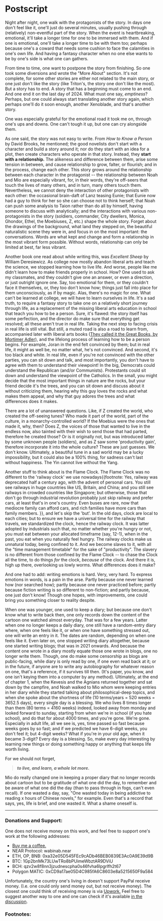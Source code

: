 # Postscript

Night after night, one walk with the protagonists of the story. In days one don't feel like it, one'll just do several minutes, usually pushing through (relatively) non-eventful part of the story. When the event is heartbreaking, emotional, it'll take a longer time for one to be immersed with them. And if one is emotional, one'll take a longer time to be with them too; perhaps because one's a coward that needs some cushion to face the calamities in one's own life. And having a fantasy character when no one else wants to be by one's side is what one can gathers. 

From time to time, one want to postpone the story from finishing. So one took some diversions and wrote the "More About" section. It's not complete, for some other stories are either not related to the main story, or one just don't like the story (like Triton's, the story one don't like the most). But a story has to end. A story that has a beginning must come to an end. And one end it on the last day of 2024. What must one say, _emptiness_? Perhaps, but one could always start translating another story again, which perhaps one'll do it soon enough, another Xenoblade, and that's another story. 

One was especially grateful for the emotional road it took me on, through one's ups and downs. One can't tough it up, but one can cry alongside them. 

As one said, the story was not easy to write. From _How to Know a Person_ by David Brooks, he mentioned; the good novelists don't start with a character and build a story around it; nor do they start with an idea for a plot, then create characters who operate in that story. Instead, they **start with a relationship.** The alikeness and difference between them, arise some tension in between, and cause relationship to grow, falter, or flourish; and in the process, change each other. This story grows around the relationship between each character in the protagonist -- the relationship between Noah and Mio are especially vibrant, for, in their words, they're off-seers that touch the lives of many others, and in turn, many others touch them. Nevertheless, we cannot deny the interaction of other protagonists with each other: the occasional brain-daft of Lanz teasing Eunie; that Eunie now had a guy to think for her so she can choose not to think herself; that Noah can push some analysis to Taion rather than do all by himself, having someone to discuss with analytically; and the interactions with various non-protagonists in the story (soldiers, commander, City dwellers, Monica, Ghondor, Ethel, the Moebiuses, Z, etc.) shape the whole story. Forget about the drawings of the background, what land they stepped on, the beautiful naturalistic scene they were in, and focus in on the most important: the conversations. Words are what kept and change and form a relationship in the most vibrant form possible. Without words, relationship can only be limited at best, far less vibrant. 

Another book one read about while writing this, was _Excellent Sheep_ by William Deresiewicz. As college now mostly abandon liberal arts and teach the science, we stopped learning how to live life. And worse, people like me didn't learn how to make friends properly in school. How? One used to ask my classmates, and they couldn't give one an answer, or even a direction, or just outright ignore one. Say, too emotional for them, or they couldn't face it themselves, or, they too don't know how; things just fall into place for them unconsciously, as if by magic. Alas, there's no magic for one. What can't be learned at college, we will have to learn ourselves in life. It's a sad truth, to require a fantasy story to take one on a relatively short journey through life, as a replacement of the missing liberal arts education in school that teach you how to be a person. Sure, it's flawed: the story itself has some perfection, and the director do make sure that everything get resolved; all these aren't true in real life. Taking the next step to facing crisis in real life is still vital. But still, a muted road is also a road to learn from, accompanied later with liberal arts books ([They called it the Great Books, by Mortimer Adler](https://en.wikipedia.org/wiki/Great_Books_of_the_Western_World)), and the lifelong process of learning how to be a person begins. For example, Joran in the end felt convinced by them; but in real life, it might as well be, no matter what, he's not convinced. And second, it's too black and white. In real life, even if you're not convinced with the other parties, you can sit down and talk, and most importantly, you don't have to agree with them to understand their viewpoint! In the big, Democrats could understand the Republican (and/or Communists). Protestants could sit down and understand the viewpoint of the Catholics. In the small, you might decide that the most important things in nature are the rocks, but your friend decide it's the trees, and you can sit down and discuss about it without criticizing them, hearing why this guy loves the rocks and what makes them appeal, and why that guy adores the trees and what differences does it makes. 

There are a lot of unanswered questions. Like, if Z created the world, who created the off-seeing tunes? Who made it part of the world, part of the culture, in a monarchy-controlled world? If the Moebius were the ones that made it, why, then? Does Z, the voices of those that wanted to live in the endless now, also tainted with their wish to send those that had parted, therefore he created those? Or is it originally not, but was introduced latter by some unknown people (soldiers), and as Z saw some 'productivity gain', therefore incorporate it into the whole culture? These are just guesses. We don't know. Ultimately, a beautiful tune in a sad world may be a lucky impossibility, but it could also be a 100% thing, for sadness can't last without happiness. The Yin cannot live without the Yang. 

Another stuff to think about is the Flame Clock. The Flame Clock was no different to the 'railway clock' we use nowadays{{footnote: Yes, railway was deprecated half a century ago, with the advent of personal cars. You still see railways in huge countries like US, Britain, and China; and you still see railways in crowded countries like Singapore; but otherwise, those that don't go through industrial revolution probably just skip railway and prefer cars, at least that's in one's country. Even buses are rare, now that mediocre family can afford cars, and rich families have more cars than family members. }}, and let's skip the 'but'. In the old days, clock are local to each cities; but to ensure we have a universal time for the railway that travels, we standardized the clock, hence the railway clock. It was latter adopted by industrials such that, no matter whether you're hungry or not, you must eat between your allocated timeframe (say, 12-1), when in the past, you eat when you naturally feel hungry. The railway clocks make us unnatural today, being confined to it. And we become slaves to it, with all the "time management timetable" for the sake of "productivity". The slavery is no different from those confined by the Flame Clock -- to chase the Clock all the time, to do things _for_ the clock, _because_ of the clock. And there it is, high up there, overlooking us lowly worms. What differences does it make? 

And one had to add: writing emotions is hard. Very, very hard. To express emotions in words, is a pain in the arse. Partly because one never learned how (nor searched how); partly because one never practiced before; partly because fiction writing is so different to non-fiction; and partly because, one just don't know! Though one hopes, with improvements, one could bring you something closer to reality despite. 

When one was younger, one used to keep a diary; but because one don't know what to write back then, one only records down the content of the cartoon one watched almost everyday. That was for a few years. Latter when one no longer keeps a daily diary, one still have a random-entry diary where, when one feels like it, or when one have something stressed out, one will write an entry in it. The dates are random, depending on when one feels like it. Even later on, one stopped writing diary altogether, because one started writing blogs; that was in 2021 onwards. And because the content one wrote in a diary mostly equate those one wrote in blogs, one no longer write them. Though, one do make some censorship as blogs are public-facing, while diary is only read by one, if one even read back at it; or in the future, if anyone are to write any autobiography for whatever reason on one, that's a reference, if it survives till then. (It's paper, you know, and one isn't keying them into a computer by any method). Ultimately, at the end of chapter 1, when the Kevesis and the Agnians returned together and sat down by the campfire, and Noah walked to Mio whom were keeping entries in her diary while they started talking about philosophical-deep topics, and when she spoke about the shortness of life (10 terms/years = 520 weeks = 3652.5 days), every single day is a blessing. We who lives 8 times longer than them (80 terms = 4160 weeks) indeed, looked away from monday and looked forward to sunday, starting from when we're in school (if you hate school), and do that for about 4000 times, and you're gone. We're gone. Especially in adult life, all we see is, yes, time passed so fast because weeks goes by so fast; and if we predicted we have 6-digit weeks, you don't feel it; but 4-digit weeks? What if you're in your old age, when it became 3-digit? Every day is a blessing. So, make every day interesting by learning new things or doing something happy or anything that keeps life worth living. 

For we should not forget,
> **_to live, and learn, a whole lot more._**

Mio do really changed one in keeping a proper diary that no longer records about cartoon but to be gratitude of what one did the day, to remember and be aware of what one did the day (than to pass through in fogs, can't even recall). If one wasted a day, say, "One wasted today in being addictive to reading x hours of Chinese novels," for example. Even that's a record that says, yes, life is brief, and one wasted it. What a shame oneself is. 

---

### Donations and Support:
One does not receive money on this work, and feel free to support one's work at the following addresses:

- [Buy me a coffee.](https://buymeacoffee.com/wabinab)
- NEAR Protocol: wabinab.near
- ETH, OP, BNB: 0xa32e05D545FEc9cADb46BEB0839E3Ac0A9E39d9B
- BTC: 1Gp2bnMk73LUwTRo8bPUimeWbztAR9DViU
- BCH: qzv2w8f8nn3jzudnescpha0s46fvha6lpgrlfh2t67
- Polygon MATIC: 0xCD9a17ae05D4C985fA6C8603e8a5215650F9a584

Unfortunately, the country one's living in doesn't support PayPal receive money. (I.e. one could only send money out, but not receive money). The closest one could think of receiving money is via [Upwork.](https://www.upwork.com/freelancers/~011a1c60f09fff5f90?mp_source=share) Feel free to suggest another way to one and one can check if it's available [in the discussion](https://github.com/Wabinab/Xenoblade-Chronicles-3-The-Book/discussions/1). 

### Footnotes: 